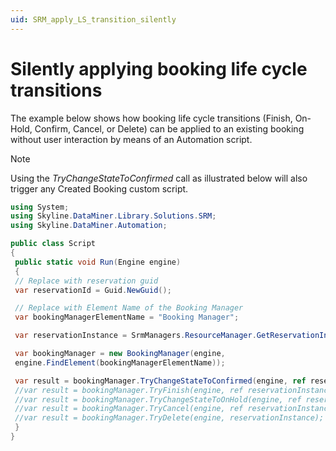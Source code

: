 ```yaml
---
uid: SRM_apply_LS_transition_silently
---
```


# Silently applying booking life cycle transitions

The example below shows how booking life cycle transitions (Finish, On-Hold, Confirm, Cancel, or Delete) can be applied to an existing booking without user interaction by means of an Automation script.

> [!NOTE]
> Using the *TryChangeStateToConfirmed* call as illustrated below will also trigger any Created Booking custom script.

```csharp
using System;
using Skyline.DataMiner.Library.Solutions.SRM;
using Skyline.DataMiner.Automation;

public class Script
{
 public static void Run(Engine engine)
 {
 // Replace with reservation guid
 var reservationId = Guid.NewGuid();

 // Replace with Element Name of the Booking Manager
 var bookingManagerElementName = "Booking Manager";

 var reservationInstance = SrmManagers.ResourceManager.GetReservationInstance(reservationId);

 var bookingManager = new BookingManager(engine,
 engine.FindElement(bookingManagerElementName));

 var result = bookingManager.TryChangeStateToConfirmed(engine, ref reservationInstance);
 //var result = bookingManager.TryFinish(engine, ref reservationInstance);
 //var result = bookingManager.TryChangeStateToOnHold(engine, ref reservationInstance);
 //var result = bookingManager.TryCancel(engine, ref reservationInstance);
 //var result = bookingManager.TryDelete(engine, reservationInstance);
 }
}
```
